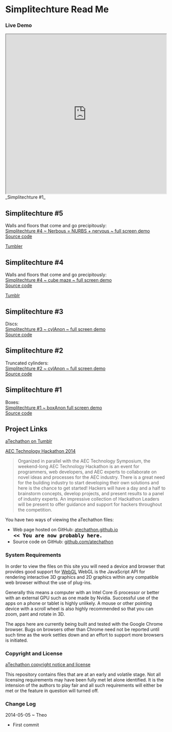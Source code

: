 Simplitechture Read Me
====

### Live Demo

<iframe src="http://atechathon.github.io/simplitechture/simplitechture-01.html" width=100% height=500px class='overview' >
There is an `iframe` here. It is not visible when viewed on github.com/atechathon. To view, please go to atechathon.github.io. See 'Project Links' just below.
</iframe>
_Simplitechture #1_

## Simplitechture #5

Walls and floors that come and go precipitously:  
[Simplitechture #4 ~ Nerbous = NURBS + nervous ~ full screen demo]( http://atechathon.github.io/simplitechture/simplitechture-05-nervous.html )  
[Source code]( https://github.com/aTechathon/atechathon.github.io/blob/master/simplitechture/simplitechture-05-nerbous.html )

[Tumbler]( )

## Simplitechture #4

Walls and floors that come and go precipitously:  
[Simplitechture #4 ~ cube maze ~ full screen demo]( http://atechathon.github.io/simplitechture/simplitechture-04-cube-maze.html )  
[Source code]( https://github.com/aTechathon/atechathon.github.io/blob/master/simplitechture/simplitechture-04-cube-maze.html )

[Tumblr]( http://atechathon.tumblr.com/post/85182503861/simplitechture-4-cube-maze )

## Simplitechture #3

Discs:  
[Simplitechture #3 ~ cylAnon ~ full screen demo]( http://atechathon.github.io/simplitechture/simplitechture-03-cylanon.html )  
[Source code]( https://github.com/aTechathon/atechathon.github.io/blob/master/simplitechture/simplitechture-03-cylanon.html )


## Simplitechture #2

Truncated cylinders:  
[Simplitechture #2 ~ cylAnon ~ full screen demo]( http://atechathon.github.io/simplitechture/simplitechture-02-cylanon.html )  
[Source code]( https://github.com/aTechathon/atechathon.github.io/blob/master/simplitechture/simplitechture-02-cylanon.html )

## Simplitechture #1

Boxes:  
[Simplitechture #1 ~ boxAnon full screen demo]( http://atechathon.github.io/simplitechture/simplitechture-01.html )   
[Source code]( https://github.com/aTechathon/atechathon.github.io/blob/master/simplitechture/simplitechture-01.html )

<!--
## Concept

### Mission

### Vision


## Features


## Road Map


## Issues /Bugs
-->

## Project Links

[aTechathon on Tumblr]( http://atechathon.tumblr.com/ )

[AEC Technology Hackathon 2014 ]( https://www.hackerleague.org/hackathons/aec-technology-hackathon-2014/ )

> Organized in parallel with the AEC Technology Symposium, the weekend-long AEC Technology Hackathon is an event for programmers, web developers, and AEC experts to collaborate on novel ideas and processes for the AEC industry. There is a great need for the building industry to start developing their own solutions and here is the chance to get started! Hackers will have a day and a half to brainstorm concepts, develop projects, and present results to a panel of industry experts. An impressive collection of Hackathon Leaders will be present to offer guidance and support for hackers throughout the competition.


You have two ways of viewing the aTechathon files:

* Web page hosted on GitHub: [atechathon.github.io]( http://atechathon.github.io/ "view the files as apps." ) <input value="<< You are now probably here." size=28 style="font:bold 12pt monospace;border-width:0;" >  
* Source code on GitHub: [github.com/atechathon]( https://github.com/atechathon/ "View the files as source code." ) <scan style=display:none ><< You are now probably here.</scan>


### System Requirements

In order to view the files on this site you will need a device and browser that provides good support for [WebGL](http://get.webgl.org/)
WebGL is the JavaScript API for rendering interactive 3D graphics and 2D graphics within any compatible web browser without the use of plug-ins. 

Generally this means a computer with an Intel Core i5 processor or better with an external GPU such as one made by Nvidia. 
Successful use of the apps on a phone or tablet is highly unlikely. 
A mouse or other pointing device with a scroll wheel is also highly recommended so that you can zoom, pant and rotate in 3D.
 
The apps here are currently being built and tested with the Google Chrome browser. 
Bugs on browsers other than Chrome need not be reported until such time as the work settles down and an effort to support more browsers is initiated.



### Copyright and License

[aTechathon copyright notice and license]( https://github.com/atechathon/atechathon.github.io/blob/master/atechathon-copyright-and-mit-license.md )

This repository contains files that are  at an early and volatile stage. Not all licensing requirements may have been fully met let alone identified. It is the intension of the authors to play fair and all such requirements will either be met or the feature in question will turned off.

### Change Log

2014-05-05 ~ Theo

* First commit




